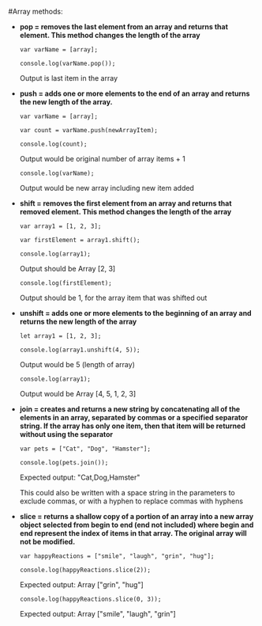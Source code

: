 #Array methods:

+ **pop = removes the last element from an array and returns that element. This method changes the length of the array**

    ```
    var varName = [array];

    console.log(varName.pop());
    ```

    Output is last item in the array


+ **push = adds one or more elements to the end of an array and returns the new length of the array.**

    ```
    var varName = [array];

    var count = varName.push(newArrayItem);

    console.log(count);
    ```

    Output would be original number of array items + 1


    `console.log(varName);`

    Output would be new array including new item added

+ **shift = removes the first element from an array and returns that removed element. This method changes the length of the array**

    ```
    var array1 = [1, 2, 3];

    var firstElement = array1.shift();

    console.log(array1);
    ```

    Output should be Array [2, 3]

    `console.log(firstElement);`

    Output should be 1, for the array item that was shifted out

+ **unshift = adds one or more elements to the beginning of an array and returns the new length of the array**

    ```
    let array1 = [1, 2, 3];

    console.log(array1.unshift(4, 5));
    ```

    Output would be 5 (length of array)

    `console.log(array1);`

    Output would be Array [4, 5, 1, 2, 3]

+ **join = creates and returns a new string by concatenating all of the elements in an array, separated by commas or a specified separator string. If the array has only one item, then that item will be returned without using the separator**

    ```
    var pets = ["Cat", "Dog", "Hamster"];

    console.log(pets.join());
    ```

    Expected output: "Cat,Dog,Hamster"

    This could also be written with a space string in the parameters to exclude commas, or with a hyphen to replace commas with hyphens

+ **slice = returns a shallow copy of a portion of an array into a new array object selected from begin to end (end not included) where begin and end represent the index of items in that array. The original array will not be modified.**

    ```
    var happyReactions = ["smile", "laugh", "grin", "hug"];

    console.log(happyReactions.slice(2));
    ```

    Expected output:  Array ["grin", "hug"]

    `console.log(happyReactions.slice(0, 3));`

    Expected output:  Array ["smile", "laugh", "grin"]
